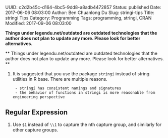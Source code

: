 UUID: c2d2b45c-d164-4bc5-9dd8-a8adb4472857
Status: published
Date: 2017-06-06 08:03:00
Author: Ben Chuanlong Du
Slug: stringi-tips
Title: stringi Tips
Category: Programming
Tags: programming, stringi, CRAN
Modified: 2017-09-06 08:03:00

**Things under legendu.net/outdated are outdated technologies that the author does not plan to update any more. Please look for better alternatives.**

**
Things under legendu.net/outdated are outdated technologies 
that the author does not plan to update any more. 
Please look for better alternatives.
**

1. It is suggested that you use the package `stringi` instead of string utilities in R base. 
    There are multiple reasons.
        
        - stringi has consistent namings and signatures
        - the behavior of functions in stringi is more reasonable from engineering perspective


## Regular Expression

1. Use `$1` instead of `\\1` to capture the nth capture group,
and similarly for other capture groups.

